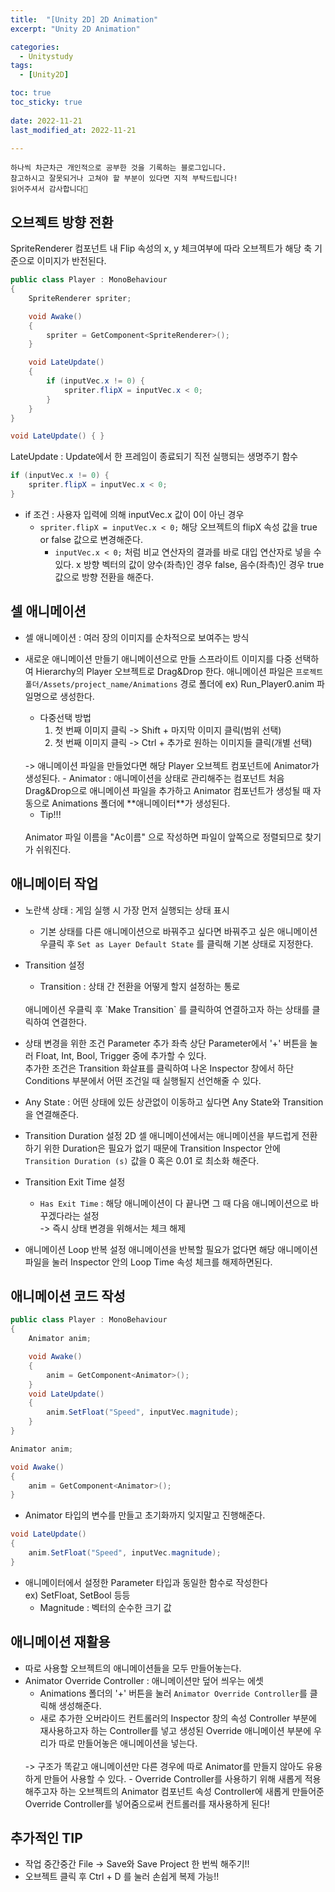 ```yaml
---
title:  "[Unity 2D] 2D Animation" 
excerpt: "Unity 2D Animation"

categories:
  - Unitystudy
tags:
  - [Unity2D]

toc: true
toc_sticky: true
 
date: 2022-11-21
last_modified_at: 2022-11-21

---
```

```
하나씩 차근차근 개인적으로 공부한 것을 기록하는 블로그입니다.
참고하시고 잘못되거나 고쳐야 할 부분이 있다면 지적 부탁드립니다!
읽어주셔서 감사합니다🙂
```
## 오브젝트 방향 전환
SpriteRenderer 컴포넌트 내 Flip 속성의 x, y 체크여부에 따라 오브젝트가 해당 축 기준으로 이미지가 반전된다.

```c#
public class Player : MonoBehaviour
{
    SpriteRenderer spriter;

    void Awake()
    {
        spriter = GetComponent<SpriteRenderer>();
    }

    void LateUpdate()
    {
        if (inputVec.x != 0) {
            spriter.flipX = inputVec.x < 0;
        }
    }
}
```

```c#
void LateUpdate() { }
```
LateUpdate : Update에서 한 프레임이 종료되기 직전 실행되는 생명주기 함수

```c#
if (inputVec.x != 0) {
    spriter.flipX = inputVec.x < 0;
}
```
- if 조건 : 사용자 입력에 의해 inputVec.x 값이 0이 아닌 경우
    - `spriter.flipX = inputVec.x < 0;` 해당 오브젝트의 flipX 속성 값을 true or false 값으로 변경해준다.
        - `inputVec.x < 0;` 처럼 비교 연산자의 결과를 바로 대입 연산자로 넣을 수 있다.
        x 방향 벡터의 값이 양수(좌측)인 경우 false, 음수(좌측)인 경우 true 값으로 방향 전환을 해준다.

## 셀 애니메이션
- 셀 애니메이션 : 여러 장의 이미지를 순차적으로 보여주는 방식

- 새로운 애니메이션 만들기
    애니메이션으로 만들 스프라이트 이미지를 다중 선택하여 Hierarchy의 Player 오브젝트로 Drag&Drop 한다.
    애니메이션 파일은 `프로젝트 폴더/Assets/project_name/Animations` 경로 폴더에 ex) Run_Player0.anim 파일명으로 생성한다.
    - 다중선택 방법
        1. 첫 번째 이미지 클릭 -> Shift + 마지막 이미지 클릭(범위 선택)
        2. 첫 번째 이미지 클릭 -> Ctrl + 추가로 원하는 이미지들 클릭(개별 선택)
    <br>
    -> 애니메이션 파일을 만들었다면 해당 Player 오브젝트 컴포넌트에 Animator가 생성된다.
    - Animator : 애니메이션을 상태로 관리해주는 컴포넌트
    처음 Drag&Drop으로 애니메이션 파일을 추가하고 Animator 컴포넌트가 생성될 때 자동으로 Animations 폴더에 **애니메이터**가 생성된다.

    - Tip!!!
    <br>
    Animator 파일 이름을 "Ac이름" 으로 작성하면 파일이 앞쪽으로 정렬되므로 찾기가 쉬워진다.

## 애니메이터 작업
- 노란색 상태 : 게임 실행 시 가장 먼저 실행되는 상태 표시
    - 기본 상태를 다른 애니메이션으로 바꿔주고 싶다면 바꿔주고 싶은 애니메이션 우클릭 후 `Set as Layer Default State` 를 클릭해 기본 상태로 지정한다.
- Transition 설정
    - Transition : 상태 간 전환을 어떻게 할지 설정하는 통로
    <br>
    애니메이션 우클릭 후 `Make Transition` 를 클릭하여 연결하고자 하는 상태를 클릭하여 연결한다.
- 상태 변경을 위한 조건 Parameter 추가
    좌측 상단 Parameter에서 '+' 버튼을 눌러 Float, Int, Bool, Trigger 중에 추가할 수 있다.
    <br>
    추가한 조건은 Transition 화살표를 클릭하여 나온 Inspector 창에서 하단 Conditions 부분에서 어떤 조건일 때 실행될지 선언해줄 수 있다.

- Any State : 어떤 상태에 있든 상관없이 이동하고 싶다면 Any State와 Transition을 연결해준다.

- Transition Duration 설정
    2D 셀 애니메이션에서는 애니메이션을 부드럽게 전환하기 위한 Duration은 필요가 없기 때문에 Transition Inspector 안에 `Transition Duration (s)` 값을 0 혹은 0.01 로 최소화 해준다.
- Transition Exit Time 설정
    - `Has Exit Time` : 해당 애니메이션이 다 끝나면 그 때 다음 애니메이션으로 바꾸겠다라는 설정<br>-> 즉시 상태 변경을 위해서는 체크 해제
- 애니메이션 Loop 반복 설정
    애니메이션을 반복할 필요가 없다면 해당 애니메이션 파일을 눌러 Inspector 안의 Loop Time 속성 체크를 해제하면된다.

## 애니메이션 코드 작성
```c#
public class Player : MonoBehaviour
{
    Animator anim;

    void Awake()
    {
        anim = GetComponent<Animator>();
    }
    void LateUpdate()
    {
        anim.SetFloat("Speed", inputVec.magnitude);
    }
}
```
```c#
Animator anim;

void Awake()
{
    anim = GetComponent<Animator>();
}
```
- Animator 타입의 변수를 만들고 초기화까지 잊지말고 진행해준다.

```c#
void LateUpdate()
{
    anim.SetFloat("Speed", inputVec.magnitude);
}
```
- 애니메이터에서 설정한 Parameter 타입과 동일한 함수로 작성한다
    <br>ex) SetFloat, SetBool 등등<br>
    - Magnitude : 벡터의 순수한 크기 값

## 애니메이션 재활용
- 따로 사용할 오브젝트의 애니메이션들을 모두 만들어놓는다.
- Animator Override Controller : 애니메이션만 덮어 씌우는 에셋
    - Animations 폴더의 '+' 버튼을 눌러 `Animator Override Controller`를 클릭해 생성해준다.
    - 새로 추가한 오버라이드 컨트롤러의 Inspector 창의 속성 Controller 부분에 재사용하고자 하는 Controller를 넣고 생성된 Override 애니메이션 부분에 우리가 따로 만들어놓은 애니메이션을 넣는다.
    <br>
    -> 구조가 똑같고 애니메이션만 다른 경우에 따로 Animator를 만들지 않아도 유용하게 만들어 사용할 수 있다.
    - Override Controller를 사용하기 위해 새롭게 적용해주고자 하는 오브젝트의 Animator 컴포넌트 속성 Controller에 새롭게 만들어준 Override Controller를 넣어줌으로써 컨트롤러를 재사용하게 된다!

## 추가적인 TIP
- 작업 중간중간 File -> Save와 Save Project 한 번씩 해주기!!
- 오브젝트 클릭 후 Ctrl + D 를 눌러 손쉽게 복제 가능!!
<br><br>